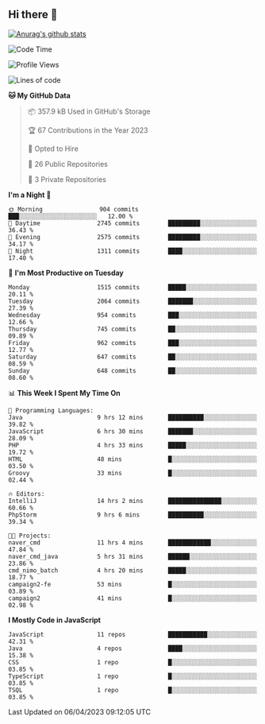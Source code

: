 ## Hi there 👋

[![Anurag's github stats](https://github-readme-stats.vercel.app/api?username=Songwonseok)](https://github.com/anuraghazra/github-readme-stats)



<!--START_SECTION:waka-->
![Code Time](http://img.shields.io/badge/Code%20Time-2%2C172%20hrs%2026%20mins-blue)

![Profile Views](http://img.shields.io/badge/Profile%20Views-1-blue)

![Lines of code](https://img.shields.io/badge/From%20Hello%20World%20I%27ve%20Written-35.0%20million%20lines%20of%20code-blue)

**🐱 My GitHub Data** 

> 📦 357.9 kB Used in GitHub's Storage 
 > 
> 🏆 67 Contributions in the Year 2023
 > 
> 💼 Opted to Hire
 > 
> 📜 26 Public Repositories 
 > 
> 🔑 3 Private Repositories 
 > 
**I'm a Night 🦉** 

```text
🌞 Morning                904 commits         ███░░░░░░░░░░░░░░░░░░░░░░   12.00 % 
🌆 Daytime                2745 commits        █████████░░░░░░░░░░░░░░░░   36.43 % 
🌃 Evening                2575 commits        █████████░░░░░░░░░░░░░░░░   34.17 % 
🌙 Night                  1311 commits        ████░░░░░░░░░░░░░░░░░░░░░   17.40 % 
```
📅 **I'm Most Productive on Tuesday** 

```text
Monday                   1515 commits        █████░░░░░░░░░░░░░░░░░░░░   20.11 % 
Tuesday                  2064 commits        ███████░░░░░░░░░░░░░░░░░░   27.39 % 
Wednesday                954 commits         ███░░░░░░░░░░░░░░░░░░░░░░   12.66 % 
Thursday                 745 commits         ██░░░░░░░░░░░░░░░░░░░░░░░   09.89 % 
Friday                   962 commits         ███░░░░░░░░░░░░░░░░░░░░░░   12.77 % 
Saturday                 647 commits         ██░░░░░░░░░░░░░░░░░░░░░░░   08.59 % 
Sunday                   648 commits         ██░░░░░░░░░░░░░░░░░░░░░░░   08.60 % 
```


📊 **This Week I Spent My Time On** 

```text
💬 Programming Languages: 
Java                     9 hrs 12 mins       ██████████░░░░░░░░░░░░░░░   39.82 % 
JavaScript               6 hrs 30 mins       ███████░░░░░░░░░░░░░░░░░░   28.09 % 
PHP                      4 hrs 33 mins       █████░░░░░░░░░░░░░░░░░░░░   19.72 % 
HTML                     48 mins             █░░░░░░░░░░░░░░░░░░░░░░░░   03.50 % 
Groovy                   33 mins             █░░░░░░░░░░░░░░░░░░░░░░░░   02.44 % 

🔥 Editors: 
IntelliJ                 14 hrs 2 mins       ███████████████░░░░░░░░░░   60.66 % 
PhpStorm                 9 hrs 6 mins        ██████████░░░░░░░░░░░░░░░   39.34 % 

🐱‍💻 Projects: 
naver_cmd                11 hrs 4 mins       ████████████░░░░░░░░░░░░░   47.84 % 
naver_cmd_java           5 hrs 31 mins       ██████░░░░░░░░░░░░░░░░░░░   23.86 % 
cmd_nimo_batch           4 hrs 20 mins       █████░░░░░░░░░░░░░░░░░░░░   18.77 % 
campaign2-fe             53 mins             █░░░░░░░░░░░░░░░░░░░░░░░░   03.89 % 
campaign2                41 mins             █░░░░░░░░░░░░░░░░░░░░░░░░   02.98 % 
```

**I Mostly Code in JavaScript** 

```text
JavaScript               11 repos            ███████████░░░░░░░░░░░░░░   42.31 % 
Java                     4 repos             ████░░░░░░░░░░░░░░░░░░░░░   15.38 % 
CSS                      1 repo              █░░░░░░░░░░░░░░░░░░░░░░░░   03.85 % 
TypeScript               1 repo              █░░░░░░░░░░░░░░░░░░░░░░░░   03.85 % 
TSQL                     1 repo              █░░░░░░░░░░░░░░░░░░░░░░░░   03.85 % 
```




 Last Updated on 06/04/2023 09:12:05 UTC
<!--END_SECTION:waka-->
